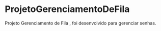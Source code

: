# ProjetoGerenciamentoDeFila
Projeto Gerenciamento de Fila , foi desenvolvido para gerenciar senhas.

